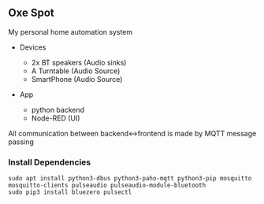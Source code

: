 ## Oxe Spot

My personal home automation system
  * Devices
    * 2x BT speakers (Audio sinks)
    * A Turntable (Audio Source)
    * SmartPhone (Audio Source)    

  * App
    * python backend 
    * Node-RED (UI)
  
All communication between backend<->frontend is made by MQTT message passing

### Install Dependencies 
```
sudo apt install python3-dbus python3-paho-mqtt python3-pip mosquitto mosquitto-clients pulseaudio pulseaudio-module-bluetooth
sudo pip3 install bluezero pulsectl 
```
